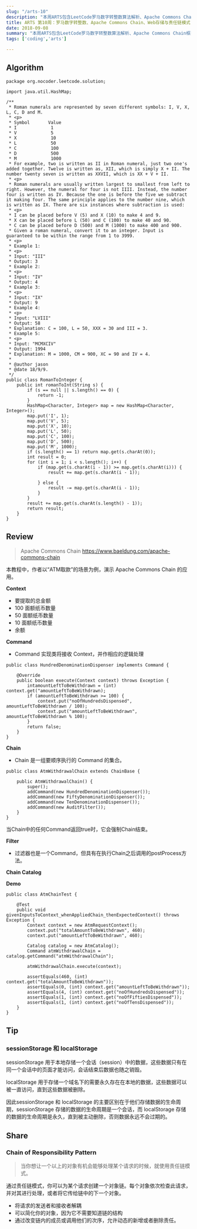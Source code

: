 ```yaml
---
slug: "/arts-10"
description: "本周ARTS包含LeetCode罗马数字转整数算法解析、Apache Commons Chain框架应用与责任链模式详解、Web存储API sessionStorage和localStorage的使用区别，以及责任链设计模式的实践案例。"
title: ARTS 第10周：罗马数字转整数、Apache Commons Chain、Web存储与责任链模式
date: 2018-09-08
summary: "本周ARTS包含LeetCode罗马数字转整数算法解析、Apache Commons Chain框架应用与责任链模式详解、Web存储API sessionStorage和localStorage的使用区别，以及责任链设计模式的实践案例。"
tags: ['coding','arts']

---
```


## Algorithm

```
package org.nocoder.leetcode.solution;

import java.util.HashMap;

/**
 * Roman numerals are represented by seven different symbols: I, V, X, L, C, D and M.
 * <p>
 * Symbol       Value
 * I             1
 * V             5
 * X             10
 * L             50
 * C             100
 * D             500
 * M             1000
 * For example, two is written as II in Roman numeral, just two one's added together. Twelve is written as, XII, which is simply X + II. The number twenty seven is written as XXVII, which is XX + V + II.
 * <p>
 * Roman numerals are usually written largest to smallest from left to right. However, the numeral for four is not IIII. Instead, the number four is written as IV. Because the one is before the five we subtract it making four. The same principle applies to the number nine, which is written as IX. There are six instances where subtraction is used:
 * <p>
 * I can be placed before V (5) and X (10) to make 4 and 9.
 * X can be placed before L (50) and C (100) to make 40 and 90.
 * C can be placed before D (500) and M (1000) to make 400 and 900.
 * Given a roman numeral, convert it to an integer. Input is guaranteed to be within the range from 1 to 3999.
 * <p>
 * Example 1:
 * <p>
 * Input: "III"
 * Output: 3
 * Example 2:
 * <p>
 * Input: "IV"
 * Output: 4
 * Example 3:
 * <p>
 * Input: "IX"
 * Output: 9
 * Example 4:
 * <p>
 * Input: "LVIII"
 * Output: 58
 * Explanation: C = 100, L = 50, XXX = 30 and III = 3.
 * Example 5:
 * <p>
 * Input: "MCMXCIV"
 * Output: 1994
 * Explanation: M = 1000, CM = 900, XC = 90 and IV = 4.
 *
 * @author jason
 * @date 18/9/9.
 */
public class RomanToInteger {
    public int romanToInt(String s) {
        if (s == null || s.length() == 0) {
            return -1;
        }
        HashMap<Character, Integer> map = new HashMap<Character, Integer>();
        map.put('I', 1);
        map.put('V', 5);
        map.put('X', 10);
        map.put('L', 50);
        map.put('C', 100);
        map.put('D', 500);
        map.put('M', 1000);
        if (s.length() == 1) return map.get(s.charAt(0));
        int result = 0;
        for (int i = 1; i < s.length(); i++) {
            if (map.get(s.charAt(i - 1)) >= map.get(s.charAt(i))) {
                result += map.get(s.charAt(i - 1));

            } else {
                result -= map.get(s.charAt(i - 1));
            }
        }
        result += map.get(s.charAt(s.length() - 1));
        return result;
    }
}

```

## Review

> Apache Commons Chain
> https://www.baeldung.com/apache-commons-chain


本教程中，作者以“ATM取款”的场景为例，演示 Apache Commons Chain 的应用。

**Context**

- 要提取的总金额
- 100 面额纸币数量
- 50 面额纸币数量
- 10 面额纸币数量
- 余额

**Command**

- Command 实现类将接收 Context，并作相应的逻辑处理

```
public class HundredDenominationDispenser implements Command {

    @Override
    public boolean execute(Context context) throws Exception {
        intamountLeftToBeWithdrawn = (int) context.get("amountLeftToBeWithdrawn);
        if (amountLeftToBeWithdrawn >= 100) {
            context.put("noOfHundredsDispensed", amountLeftToBeWithdrawn / 100);
            context.put("amountLeftToBeWithdrawn", amountLeftToBeWithdrawn % 100);
        }
        return false;
    }
}
```

**Chain**

- Chain 是一组要顺序执行的 Command 的集合。

```
public class AtmWithdrawalChain extends ChainBase {

    public AtmWithdrawalChain() {
        super();
        addCommand(new HundredDenominationDispenser());
        addCommand(new FiftyDenominationDispenser());
        addCommand(new TenDenominationDispenser());
        addCommand(new AuditFilter());
    }
}
```

当Chain中的任何Command返回true时，它会强制Chain结束。

**Filter**

- 过滤器也是一个Command，但具有在执行Chain之后调用的postProcess方法。

**Chain Catalog**

**Demo**

```
public class AtmChainTest {

    @Test
    public void givenInputsToContext_whenAppliedChain_thenExpectedContext() throws Exception {
        Context context = new AtmRequestContext();
        context.put("totalAmountToBeWithdrawn", 460);
        context.put("amountLeftToBeWithdrawn", 460);

        Catalog catalog = new AtmCatalog();
        Command atmWithdrawalChain = catalog.getCommand("atmWithdrawalChain");

        atmWithdrawalChain.execute(context);

        assertEquals(460, (int) context.get("totalAmountToBeWithdrawn"));
        assertEquals(0, (int) context.get("amountLeftToBeWithdrawn"));
        assertEquals(4, (int) context.get("noOfHundredsDispensed"));
        assertEquals(1, (int) context.get("noOfFiftiesDispensed"));
        assertEquals(1, (int) context.get("noOfTensDispensed"));
    }
}
```

## Tip

### sessionStorage 和 localStorage

 sessionStorage 用于本地存储一个会话（session）中的数据，这些数据只有在同一个会话中的页面才能访问，会话结束后数据也随之销毁。

 localStorage 用于存储一个域名下的需要永久存在在本地的数据，这些数据可以被一直访问，直到这些数据被删除。

 因此sessionStorage 和 localStorage 的主要区别在于他们存储数据的生命周期，sessionStorage 存储的数据的生命周期是一个会话，而 localStorage 存储的数据的生命周期是永久，直到被主动删除，否则数据永远不会过期的。

## Share

###  Chain of Responsibility Pattern

> 当你想让一个以上的对象有机会能够处理某个请求的时候，就使用责任链模式。

通过责任链模式，你可以为某个请求创建一个对象链。每个对象依次检查此请求，并对其进行处理，或者将它传给链中的下一个对象。

- 将请求的发送者和接收者解耦
- 可以简化你的对象，因为它不需要知道链的结构
- 通过改变链内的成员或调用他们的次序，允许动态的新增或者删除责任。